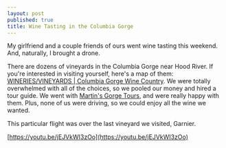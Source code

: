 ```yaml
---
layout: post
published: true
title: Wine Tasting in the Columbia Gorge
---
```

My girlfriend and a couple friends of ours went wine tasting this weekend. And, naturally, I brought a drone. 
 
There are dozens of vineyards in the Columbia Gorge near Hood River. If you're interested in visiting yourself, here's a map of them: [WINERIES/VINEYARDS  |  Columbia Gorge Wine Country](http://www.columbiagorgewine.com/wineriesvineyards.html). We were totally overwhelmed with all of the choices, so we pooled our money and hired a tour guide. We went with [Martin's Gorge Tours](http://www.martinsgorgetours.com/), and were really happy with them. Plus, none of us were driving, so we could enjoy all the wine we wanted.
 
This particular flight was over the last vineyard we visited, Garnier.

[https://youtu.be/jEJVkWI3zOo](https://youtu.be/jEJVkWI3zOo)
